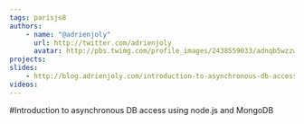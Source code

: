 ```yaml
---
tags: parisjs8
authors:
    - name: "@adrienjoly"
      url: http://twitter.com/adrienjoly
      avatar: http://pbs.twimg.com/profile_images/2438559033/adnqb5wzzw4dhxgsfzm3_bigger.jpeg
projects:
slides:
    - http://blog.adrienjoly.com/introduction-to-asynchronous-db-access-using
videos:
---
```

#Introduction to asynchronous DB access using node.js and MongoDB

